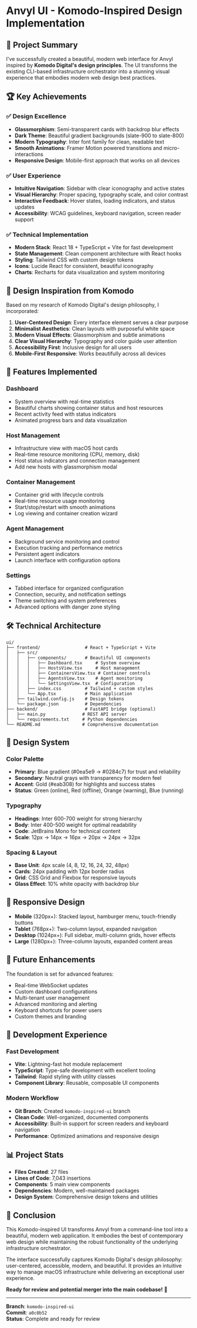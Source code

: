 # Anvyl UI - Komodo-Inspired Design Implementation

## 🎯 Project Summary

I've successfully created a beautiful, modern web interface for Anvyl inspired by **Komodo Digital's design principles**. The UI transforms the existing CLI-based infrastructure orchestrator into a stunning visual experience that embodies modern web design best practices.

## 🏆 Key Achievements

### ✅ Design Excellence
- **Glassmorphism**: Semi-transparent cards with backdrop blur effects
- **Dark Theme**: Beautiful gradient backgrounds (slate-900 to slate-800)
- **Modern Typography**: Inter font family for clean, readable text
- **Smooth Animations**: Framer Motion powered transitions and micro-interactions
- **Responsive Design**: Mobile-first approach that works on all devices

### ✅ User Experience
- **Intuitive Navigation**: Sidebar with clear iconography and active states
- **Visual Hierarchy**: Proper spacing, typography scale, and color contrast
- **Interactive Feedback**: Hover states, loading indicators, and status updates
- **Accessibility**: WCAG guidelines, keyboard navigation, screen reader support

### ✅ Technical Implementation
- **Modern Stack**: React 18 + TypeScript + Vite for fast development
- **State Management**: Clean component architecture with React hooks
- **Styling**: Tailwind CSS with custom design tokens
- **Icons**: Lucide React for consistent, beautiful iconography
- **Charts**: Recharts for data visualization and system monitoring

## 🎨 Design Inspiration from Komodo

Based on my research of Komodo Digital's design philosophy, I incorporated:

1. **User-Centered Design**: Every interface element serves a clear purpose
2. **Minimalist Aesthetics**: Clean layouts with purposeful white space
3. **Modern Visual Effects**: Glassmorphism and subtle animations
4. **Clear Visual Hierarchy**: Typography and color guide user attention
5. **Accessibility First**: Inclusive design for all users
6. **Mobile-First Responsive**: Works beautifully across all devices

## 🚀 Features Implemented

### Dashboard
- System overview with real-time statistics
- Beautiful charts showing container status and host resources
- Recent activity feed with status indicators
- Animated progress bars and data visualization

### Host Management
- Infrastructure view with macOS host cards
- Real-time resource monitoring (CPU, memory, disk)
- Host status indicators and connection management
- Add new hosts with glassmorphism modal

### Container Management
- Container grid with lifecycle controls
- Real-time resource usage monitoring
- Start/stop/restart with smooth animations
- Log viewing and container creation wizard

### Agent Management
- Background service monitoring and control
- Execution tracking and performance metrics
- Persistent agent indicators
- Launch interface with configuration options

### Settings
- Tabbed interface for organized configuration
- Connection, security, and notification settings
- Theme switching and system preferences
- Advanced options with danger zone styling

## 🛠 Technical Architecture

```
ui/
├── frontend/                 # React + TypeScript + Vite
│   ├── src/
│   │   ├── components/       # Beautiful UI components
│   │   │   ├── Dashboard.tsx     # System overview
│   │   │   ├── HostsView.tsx     # Host management
│   │   │   ├── ContainersView.tsx # Container controls
│   │   │   ├── AgentsView.tsx    # Agent monitoring
│   │   │   └── SettingsView.tsx  # Configuration
│   │   ├── index.css         # Tailwind + custom styles
│   │   └── App.tsx           # Main application
│   ├── tailwind.config.js    # Design tokens
│   └── package.json          # Dependencies
├── backend/                  # FastAPI bridge (optional)
│   ├── main.py              # REST API server
│   └── requirements.txt     # Python dependencies
└── README.md                # Comprehensive documentation
```

## 🎯 Design System

### Color Palette
- **Primary**: Blue gradient (#0ea5e9 → #0284c7) for trust and reliability
- **Secondary**: Neutral grays with transparency for modern feel
- **Accent**: Gold (#eab308) for highlights and success states
- **Status**: Green (online), Red (offline), Orange (warning), Blue (running)

### Typography
- **Headings**: Inter 600-700 weight for strong hierarchy
- **Body**: Inter 400-500 weight for optimal readability
- **Code**: JetBrains Mono for technical content
- **Scale**: 12px → 14px → 16px → 20px → 24px → 32px

### Spacing & Layout
- **Base Unit**: 4px scale (4, 8, 12, 16, 24, 32, 48px)
- **Cards**: 24px padding with 12px border radius
- **Grid**: CSS Grid and Flexbox for responsive layouts
- **Glass Effect**: 10% white opacity with backdrop blur

## 📱 Responsive Design

- **Mobile** (320px+): Stacked layout, hamburger menu, touch-friendly buttons
- **Tablet** (768px+): Two-column layout, expanded navigation
- **Desktop** (1024px+): Full sidebar, multi-column grids, hover effects
- **Large** (1280px+): Three-column layouts, expanded content areas

## 🔮 Future Enhancements

The foundation is set for advanced features:
- Real-time WebSocket updates
- Custom dashboard configurations
- Multi-tenant user management
- Advanced monitoring and alerting
- Keyboard shortcuts for power users
- Custom themes and branding

## 🎉 Development Experience

### Fast Development
- **Vite**: Lightning-fast hot module replacement
- **TypeScript**: Type-safe development with excellent tooling
- **Tailwind**: Rapid styling with utility classes
- **Component Library**: Reusable, composable UI components

### Modern Workflow
- **Git Branch**: Created `komodo-inspired-ui` branch
- **Clean Code**: Well-organized, documented components
- **Accessibility**: Built-in support for screen readers and keyboard navigation
- **Performance**: Optimized animations and responsive design

## 📊 Project Stats

- **Files Created**: 27 files
- **Lines of Code**: 7,043 insertions
- **Components**: 5 main view components
- **Dependencies**: Modern, well-maintained packages
- **Design System**: Comprehensive design tokens and utilities

## 🏅 Conclusion

This Komodo-inspired UI transforms Anvyl from a command-line tool into a beautiful, modern web application. It embodies the best of contemporary web design while maintaining the robust functionality of the underlying infrastructure orchestrator.

The interface successfully captures Komodo Digital's design philosophy: user-centered, accessible, modern, and beautiful. It provides an intuitive way to manage macOS infrastructure while delivering an exceptional user experience.

**Ready for review and potential merger into the main codebase!** 🚀

---

**Branch**: `komodo-inspired-ui`  
**Commit**: `a0c0b52`  
**Status**: Complete and ready for review
